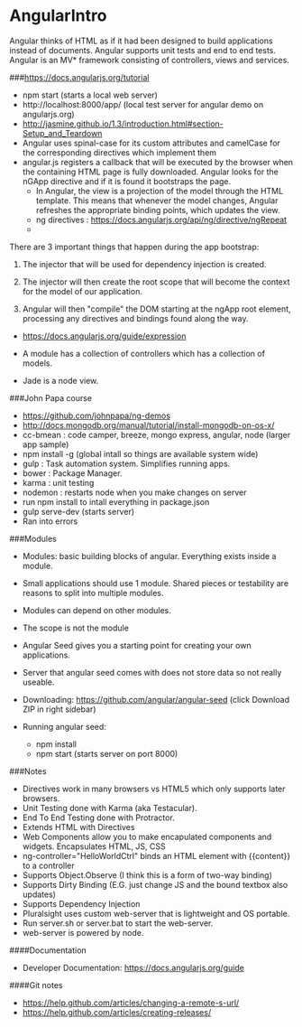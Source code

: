 # AngularIntro
Angular thinks of HTML as if it had been designed to build applications instead of documents.  Angular supports unit tests and end to end tests.  Angular is an MV* framework consisting of controllers, views and services.

###https://docs.angularjs.org/tutorial

- npm start (starts a local web server)
- http://localhost:8000/app/ (local test server for angular demo on angularjs.org)
- http://jasmine.github.io/1.3/introduction.html#section-Setup_and_Teardown
- Angular uses spinal-case for its custom attributes and camelCase for the corresponding directives which implement them
- angular.js registers a callback that will be executed by the browser when the containing HTML page is fully downloaded.  Angular looks for the nGApp directive and if it is found it bootstraps the page.
  - In Angular, the view is a projection of the model through the HTML template. This means that whenever the model changes, Angular refreshes the appropriate binding points, which updates the view.
  - ng directives : https://docs.angularjs.org/api/ng/directive/ngRepeat
  - 

There are 3 important things that happen during the app bootstrap:

1. The injector that will be used for dependency injection is created.

2. The injector will then create the root scope that will become the context for the model of our application.

3. Angular will then "compile" the DOM starting at the ngApp root element, processing any directives and bindings found along the way.

- https://docs.angularjs.org/guide/expression

- A module has a collection of controllers which has a collection of models.
- Jade is a node view.

###John Papa course
- https://github.com/johnpapa/ng-demos
- http://docs.mongodb.org/manual/tutorial/install-mongodb-on-os-x/
- cc-bmean : code camper, breeze, mongo express, angular, node
 (larger app sample)
 - npm install -g (global intall so things are available system wide)
 - gulp : Task automation system. Simplifies running apps.
 - bower : Package Manager.
 - karma : unit testing
 - nodemon : restarts node when you make changes on server
 - run npm install to intall everything in package.json
 - gulp serve-dev (starts server)
 - Ran into errors

###Modules 

- Modules: basic building blocks of angular.  Everything exists inside a module. 
- Small applications should use 1 module.  Shared pieces or testability are reasons to split into multiple modules.
- Modules can depend on other modules.
- The scope is not the module

- Angular Seed gives you a starting point for creating your own applications.
- Server that angular seed comes with does not store data so not really useable.
- Downloading:  https://github.com/angular/angular-seed (click Download ZIP in right sidebar)
- Running angular seed:  
  - npm install
  - npm start (starts server on port 8000)


###Notes
- Directives work in many browsers vs HTML5 which only supports later browsers.
- Unit Testing done with Karma (aka Testacular).  
- End To End Testing done with Protractor.
- Extends HTML with Directives
- Web Components allow you to make encapulated components and widgets.  Encapsulates 
HTML, JS, CSS
- ng-controller="HelloWorldCtrl" binds an HTML element with {{content}} to a controller
- Supports Object.Observe (I think this is a form of two-way binding)
- Supports Dirty Binding (E.G. just change JS and the bound textbox also updates)
- Supports Dependency Injection
- Pluralsight uses custom web-server that is lightweight and OS portable.
- Run server.sh or server.bat to start the web-server.
- web-server is powered by node.

####Documentation
- Developer Documentation: https://docs.angularjs.org/guide

####Git notes
- https://help.github.com/articles/changing-a-remote-s-url/
- https://help.github.com/articles/creating-releases/

